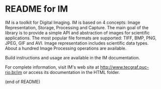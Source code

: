 # README for IM

  IM is a toolkit for Digital Imaging. IM is based on 4 concepts: Image Representation, Storage, Processing and Capture. The main goal of the library is to provide a simple API and abstraction of images for scientific applications.
  The most popular file formats are supported: TIFF, BMP, PNG, JPEG, GIF and AVI. Image representation includes scientific data types. About a hundred Image Processing operations are available.

  Build instructions and usage are available in the IM documentation.

  For complete information, visit IM's web site at http://www.tecgraf.puc-rio.br/im
  or access its documentation in the HTML folder.

(end of README)
